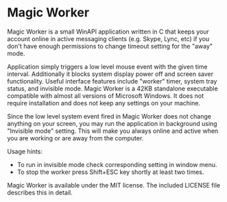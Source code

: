 Magic Worker
===========

Magic Worker is a small WinAPI application written in C that keeps
your account online in active messaging clients (e.g. Skype, Lync,
etc) if you don't have enough permissions to change timeout setting
for the "away" mode.

Application simply triggers a low level mouse event with the given
time interval. Additionally it blocks system display power off and
screen saver functionality. Useful interface features include
"worker" timer, system tray status, and invisible mode. Magic Worker
is a 42KB standalone executable compatible with almost all versions
of Microsoft Windows. It does not require installation and does not
keep any settings on your machine.

Since the low level system event fired in Magic Worker does not
change anything on your screen, you may run the application in
background using "Invisible mode" setting. This will make you always
online and active when you are working or are away from the computer.

Usage hints:
- To run in invisible mode check corresponding setting in window menu.
- To stop the worker press Shift+ESC key shortly at least two times.

Magic Worker is available under the MIT license. The included LICENSE
file describes this in detail.
